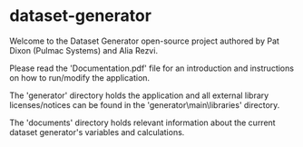 # dataset-generator

Welcome to the Dataset Generator open-source project authored by Pat Dixon (Pulmac Systems) and Alia Rezvi.

Please read the 'Documentation.pdf' file for an introduction and instructions on how to run/modify the application.

The 'generator' directory holds the application and all external library licenses/notices can be found in the 'generator\main\libraries' directory.

The 'documents' directory holds relevant information about the current dataset generator's variables and calculations.
